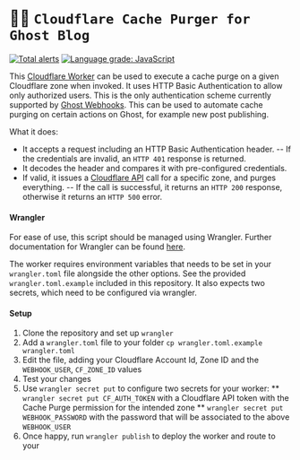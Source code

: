 # 👷‍♀️ `Cloudflare Cache Purger for Ghost Blog` 

[![Total alerts](https://img.shields.io/lgtm/alerts/g/Vortexmind/ghost-cloudflare-cache-purge.svg?logo=lgtm&logoWidth=18)](https://lgtm.com/projects/g/Vortexmind/ghost-cloudflare-cache-purge/alerts/) [![Language grade: JavaScript](https://img.shields.io/lgtm/grade/javascript/g/Vortexmind/ghost-cloudflare-cache-purge.svg?logo=lgtm&logoWidth=18)](https://lgtm.com/projects/g/Vortexmind/ghost-cloudflare-cache-purge/context:javascript)

This [Cloudflare Worker](https://workers.cloudflare.com/) can be used to execute a cache purge on a given Cloudflare zone when invoked. It uses HTTP Basic Authentication to allow only authorized users. This is the only authentication scheme currently supported by [Ghost Webhooks](https://ghost.org/docs/api/v3/webhooks/). This can be used to automate cache purging on certain actions on Ghost, for example new post publishing.

What it does:
- It accepts a request including an HTTP Basic Authentication header. 
-- If the credentials are invalid, an `HTTP 401` response is returned.
- It decodes the header and compares it with pre-configured credentials.
- If valid, it issues a [Cloudflare API](https://api.cloudflare.com/) call for a specific zone, and purges everything.
-- If the call is successful, it returns an `HTTP 200` response, otherwise it returns an `HTTP 500` error.

#### Wrangler

For ease of use, this script should be managed using Wrangler.
Further documentation for Wrangler can be found [here](https://developers.cloudflare.com/workers/tooling/wrangler).

The worker requires environment variables that needs to be set in your `wrangler.toml` file alongside the other options.
See the provided `wrangler.toml.example` included in this repository. It also expects two secrets, which need to be configured
via wrangler.

#### Setup

1. Clone the repository and set up `wrangler`
2. Add a `wrangler.toml` file to your folder `cp wrangler.toml.example wrangler.toml`
3. Edit the file, adding your Cloudflare Account Id, Zone ID and the `WEBHOOK_USER`, `CF_ZONE_ID` values
4. Test your changes
5. Use `wrangler secret put` to configure two secrets for your worker:
** `wrangler secret put CF_AUTH_TOKEN` with a Cloudflare API token with the Cache Purge permission for the intended zone
** `wrangler secret put WEBHOOK_PASSWORD` with the password that will be associated to the above `WEBHOOK_USER`
6. Once happy, run `wrangler publish` to deploy the worker and route to your
